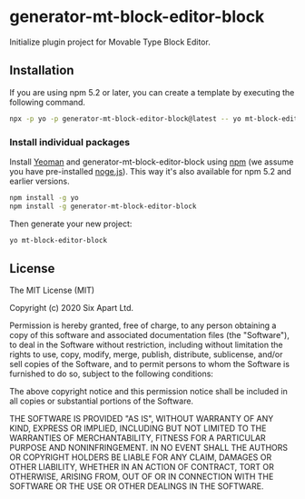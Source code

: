 # generator-mt-block-editor-block

Initialize plugin project for Movable Type Block Editor.

## Installation

If you are using npm 5.2 or later, you can create a template by executing the following command.

```bash
npx -p yo -p generator-mt-block-editor-block@latest -- yo mt-block-editor-block
```

### Install individual packages

Install [Yeoman](http://yeoman.io) and generator-mt-block-editor-block using [npm](https://www.npmjs.com/) (we assume you have pre-installed [noge.js](https://nodejs.org/)). This way it's also available for npm 5.2 and earlier versions.

```bash
npm install -g yo
npm install -g generator-mt-block-editor-block
```

Then generate your new project:

```bash
yo mt-block-editor-block
```

## License

The MIT License (MIT)

Copyright (c) 2020 Six Apart Ltd.

Permission is hereby granted, free of charge, to any person obtaining a copy
of this software and associated documentation files (the "Software"), to deal
in the Software without restriction, including without limitation the rights
to use, copy, modify, merge, publish, distribute, sublicense, and/or sell
copies of the Software, and to permit persons to whom the Software is
furnished to do so, subject to the following conditions:

The above copyright notice and this permission notice shall be included in
all copies or substantial portions of the Software.

THE SOFTWARE IS PROVIDED "AS IS", WITHOUT WARRANTY OF ANY KIND, EXPRESS OR
IMPLIED, INCLUDING BUT NOT LIMITED TO THE WARRANTIES OF MERCHANTABILITY,
FITNESS FOR A PARTICULAR PURPOSE AND NONINFRINGEMENT. IN NO EVENT SHALL THE
AUTHORS OR COPYRIGHT HOLDERS BE LIABLE FOR ANY CLAIM, DAMAGES OR OTHER
LIABILITY, WHETHER IN AN ACTION OF CONTRACT, TORT OR OTHERWISE, ARISING FROM,
OUT OF OR IN CONNECTION WITH THE SOFTWARE OR THE USE OR OTHER DEALINGS IN
THE SOFTWARE.
